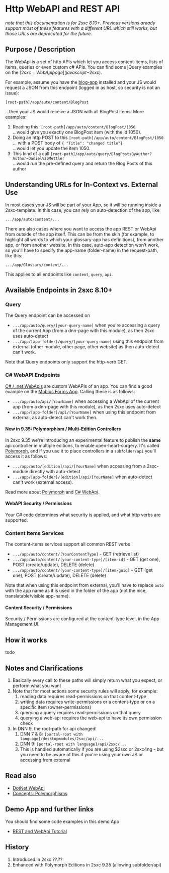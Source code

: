 # Http WebAPI and REST API
_note that this documentation is for 2sxc 8.10+. Previous versions aready support most of these features with a different URL which still works, but those URLs are deprecated for the future._



## Purpose / Description
The WebApi is a set of http APIs which let you access content-items, lists of items, queries or even custom c# APIs. You can find some jQuery examples on the [$2sxc-WebApi page](javascript-$2sxc).

For example, assume you have the [blog-app](http://2sxc.org/en/apps/app/dnn-blog-app-for-dnn-dotnetnuke) installed and your JS would request a JSON from this endpoint (logged in as host, so security is not an issue):

`[root-path]/app/auto/content/BlogPost`

...then your JS would receive a JSON with all BlogPost items. More examples:

1. Reading this: `[root-path]/app/auto/content/BlogPost/1050`  
...would give you exactly one BlogPost item (with the id 1050).
1. Doing an http POST to this `[root-path]/app/auto/content/BlogPost/1050`  
... with a POST body of `{ "Title": "changed title"}`  
...would let you update the item 1050.
1. This kind of a call `[root-path]/app/auto/query/BlogPostsByAuthor?Author=Daniel%20Mettler`  
...would run the pre-defined query and return the Blog Posts of this author

## Understanding URLs for In-Context vs. External Use
In most cases your JS will be part of your App, so it will be running inside a 2sxc-template. In this case, you can rely on auto-detection of the app, like

`.../app/auto/content/...`

There are also cases where you want to access the app REST or WebApi from outside of the app itself. This can be from the skin (for example, to highlight all words to which your glossary-app has definitions), from another app, or from another website. In this case, auto-app detection won't work, so you'll have to specify the app-name (folder-name) in the request-path, like this:

`.../app/Glossary/content/...`

This applies to all endpoints like `content`, `query`, `api`.

## Available Endpoints in 2sxc 8.10+

### Query
The Query endpoint can be accessed on

* `.../app/auto/query/[your-query-name]` when you're accessing a query of the current App (from a dnn-page with this module), as then 2sxc uses auto-detect
* `.../app/[app-folder]/query/[your-query-name]` using this endpoint from external (other module, other page, other website) as then auto-detect can't work. 

Note that Query endpoints only support the http-verb GET.

### C# WebAPI Endpoints
[C# / .net WebApis](DotNet-WebApi) are custom WebAPIs of an app. You can find a good example on the [Mobius Forms App](https://2sxc.org/en/apps/app/mobius-forms). Calling these is as follows:

* `.../app/auto/api/[YourName]` when accessing a WebApi of the current app (from a dnn-page with this module), as then 2sxc uses auto-detect
* `.../app/[app-folder]/api/[YourName]` when using this endpoint from external, as auto-detect can't work then.

#### New in 9.35: Polymorphism / Multi-Edition Controllers
In 2sxc 9.35 we're introducing an experimental feature to publish the **same** api controller in multiple editions, to enable open-heart-surgery. It's called [Polymorph](concept-polymorph), and if you use it to place controllers in a `subfolder/api` you'll access it as follows:

* `.../app/auto/[edition]/api/[YourName]` when accessing from a 2sxc-module directly with auto-detect
* `.../app/[app-folder]/[edition]/api/[YourName]` when auto-detect can't work (external access).

Read more about [Polymorph](concept-polymorph) and [C# WebApi](dotnet-webapi).

#### WebAPI Security / Permissions
Your C# code determines what security is applied, and what http verbs are supported.

### Content Items Services
The content-items services support all common REST verbs

* `.../app/auto/content/[YourContentType]` - GET (retrieve list)
* `.../app/auto/content/[your-content-type]/[item-id]` - GET (get one), POST (create/update), DELETE (delete)
* `.../app/auto/content/[your-content-type]/[item-guid]` - GET (get one), POST (create/update), DELETE (delete)

Note that when using this endpoint from external, you'll have to replace `auto` with the app name as it is used in the folder of the app (not the nice, translatable/visible app-name).

#### Content Security / Permissions
Security / Permissions are configured at the content-type level, in the App-Management UI.


## How it works
todo

## Notes and Clarifications
1. Basically every call to these paths will simply return what you expect, or perform what you want
2. Note that for most actions some security rules will apply, for example:
    1. reading data requires read-permissions on that content-type
    2. writing data requires write-permissions or a content-type or on a specific item (owner-permissions)
    3. querying a query requires read-permissions on that query
    4. querying a web-api requires the web-api to have its own permission check
3. In DNN 9, the root-path for api changed!
    1. DNN 7 & 8: `[portal-root with language]/desktopmodules/2sxc/api/...`
    2. DNN 9: `[portal-root with language]/api/2sxc/...`
    3. This is handled automatically if you are using $2sxc or 2sxc4ng - but you need to be aware of this if you're using your own JS or accessing from external


## Read also

* [DotNet WebApi](dotnet-webapi)
* [Concepts: Polymorphisms](concept-polymorph)

## Demo App and further links
[//]: # "Apps which provide sample code using this"

You should find some code examples in this demo App
* [REST and WebApi Tutorial](http://2sxc.org/en/apps/app/tutorial-javascript-rest-api-using-jquery-and-angularjs)


## History
[//]: # "If possible, tell when it was added or modified strongly"

1. Introduced in 2sxc ??.??
2. Enhanced with Polymorph Editions in 2sxc 9.35 (allowing subfolder/api)
